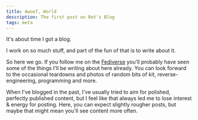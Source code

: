 ```yaml
---
title: Awoof, World
description: The first post on Ret's Blog
tags: meta
---
```


It's about time I got a blog. 

I work on so much stuff, and part of the fun of that is to write about it.

So here we go. If you follow me on the [Fediverse](https://furry.engineer/@ret) you'll probably have seen some of the things I'll be writing about here already. You can look forward to the occasional teardowns and photos of random bits of kit, reverse-engineering, programming and more.

When I've blogged in the past, I've usually tried to aim for polished, perfectly published content, but I feel like that always led me to lose interest & energy for posting. Here, you can expect slightly rougher posts, but maybe that might mean you'll see content more often.
